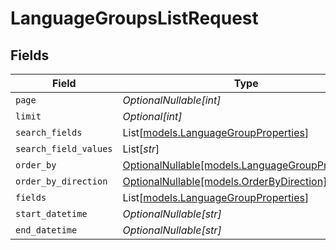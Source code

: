 # LanguageGroupsListRequest


## Fields

| Field                                                                                    | Type                                                                                     | Required                                                                                 | Description                                                                              |
| ---------------------------------------------------------------------------------------- | ---------------------------------------------------------------------------------------- | ---------------------------------------------------------------------------------------- | ---------------------------------------------------------------------------------------- |
| `page`                                                                                   | *OptionalNullable[int]*                                                                  | :heavy_minus_sign:                                                                       | N/A                                                                                      |
| `limit`                                                                                  | *Optional[int]*                                                                          | :heavy_minus_sign:                                                                       | N/A                                                                                      |
| `search_fields`                                                                          | List[[models.LanguageGroupProperties](../models/languagegroupproperties.md)]             | :heavy_minus_sign:                                                                       | N/A                                                                                      |
| `search_field_values`                                                                    | List[*str*]                                                                              | :heavy_minus_sign:                                                                       | N/A                                                                                      |
| `order_by`                                                                               | [OptionalNullable[models.LanguageGroupProperties]](../models/languagegroupproperties.md) | :heavy_minus_sign:                                                                       | N/A                                                                                      |
| `order_by_direction`                                                                     | [OptionalNullable[models.OrderByDirection]](../models/orderbydirection.md)               | :heavy_minus_sign:                                                                       | N/A                                                                                      |
| `fields`                                                                                 | List[[models.LanguageGroupProperties](../models/languagegroupproperties.md)]             | :heavy_minus_sign:                                                                       | N/A                                                                                      |
| `start_datetime`                                                                         | *OptionalNullable[str]*                                                                  | :heavy_minus_sign:                                                                       | N/A                                                                                      |
| `end_datetime`                                                                           | *OptionalNullable[str]*                                                                  | :heavy_minus_sign:                                                                       | N/A                                                                                      |